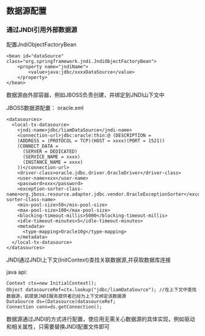 ## 数据源配置

### 通过JNDI引用外部数据源

配置JndiObjectFactoryBean

```
<bean id="dataSource" class="org.springframework.jndi.JndiObjectFactoryBean">
	<property name="jndiName">
		<value>java:jdbc/xxxxDataSource</value>
	</property>
</bean>

```

数据源由外部容器，例如JBOSS负责创建，并绑定到JNDI山下文中

JBOSS数据源配置： oracle.xml

```
<datasources>
  <local-tx-datasource>
    <jndi-name>jdbc/liamDataSource</jndi-name>
    <connection-url>jdbc:oracle:thin:@ (DESCRIPTION =
    (ADDRESS = (PROTOCOL = TCP)(HOST = xxxx)(PORT = 1521))
    (CONNECT_DATA =
      (SERVER = DEDICATED)
      (SERVICE_NAME = xxxx)
      (INSTANCE_NAME = xxxx)
    ))</connection-url>
    <driver-class>oracle.jdbc.driver.OracleDriver</driver-class>
    <user-name>xxx</user-name>
    <password>xxx</password>
    <exception-sorter-class-name>org.jboss.resource.adapter.jdbc.vendor.OracleExceptionSorter</exception-sorter-class-name>
    <min-pool-size>50</min-pool-size>
    <max-pool-size>100</max-pool-size>
    <blocking-timeout-millis>5000</blocking-timeout-millis>
    <idle-timeout-minutes>5</idle-timeout-minutes>
    <metadata>
      <type-mapping>Oracle10g</type-mapping>
    </metadata>
  </local-tx-datasource>
</datasources>

```

JNDI通过JNDI上下文(InitContext)查找关联数据源,并获取数据库连接

java api:

```
Context ctx=new InitialContext(); 
Object datasourceRef=ctx.lookup("jdbc/liamDataSource"); //在上下文中查找数据源，前提是JNDI服务提供者已经为上下文绑定该数据源
DataSource ds=(Datasource)datasourceRef; 
Connection conn=ds.getConnection();

```

数据源通过JNDI的方式进行配置，使应用无需关心数据源的具体实现，例如驱动和相关属性，只需要替换JNDI配置文件即可
